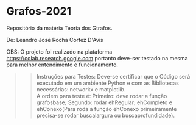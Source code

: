 # Grafos-2021
Repositório da matéria Teoria dos Gtrafos.

De: Leandro José Rocha Cortez D'Avis

OBS: O projeto foi realizado na plataforma https://colab.research.google.com portanto deve-ser testado na mesma para melhor entendimento e funcionamento.

>> Instruções para Testes:
  > Deve-se certificar que o Código será executado em um ambiente Python e com as Bibliotecas necessárias: networkx e matplotlib.   
  > A ordem para teste é: 
  Primeiro: deve rodar a função grafosbase;
  Segundo: rodar ehRegular; ehCompleto e ehConexo(Para roda a função ehConexo primeiramente precisa-se rodar buscalargura ou buscaprofundidade).
